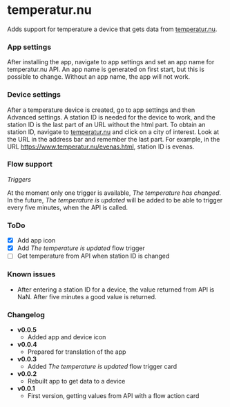 # temperatur.nu
Adds support for temperature a device that gets data from [temperatur.nu](http://www.temperatur.nu).

### App settings
After installing the app, navigate to app settings and set an app name for temperatur.nu API. An app name is generated on first start, but this is possible to change. Without an app name, the app will not work.

### Device settings
After a temperature device is created, go to app settings and then Advanced settings. A station ID is needed for the device to work, and the station ID is the last part of an URL without the html part. To obtain an station ID, navigate to [temperatur.nu](http://www.temperatur.nu) and click on a city of interest. Look at the URL in the address bar and remember the last part. For example, in the URL https://www.temperatur.nu/evenas.html, station ID is evenas.

### Flow support
*Triggers*

At the moment only one trigger is available, *The temperature has changed*. In the future, *The temperature is updated* will be added to be able to trigger every five minutes, when the API is called.

### ToDo
- [x] Add app icon
- [x] Add *The temperature is updated* flow trigger
- [ ] Get temperature from API when station ID is changed

### Known issues
- After entering a station ID for a device, the value returned from API is NaN. After five minutes a good value is returned.

### Changelog
- **v0.0.5**
  - Added app and device icon
- **v0.0.4**
  - Prepared for translation of the app
- **v0.0.3**
  - Added *The temperature is updated* flow trigger card
- **v0.0.2**
  - Rebuilt app to get data to a device
- **v0.0.1**
  - First version, getting values from API with a flow action card
